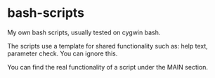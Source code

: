 # bash-scripts
My own bash scripts, usually tested on cygwin bash.

The scripts use a template for shared functionality such as: help text, parameter check.
You can ignore this.

You can find the real functionality of a script under the MAIN section.
